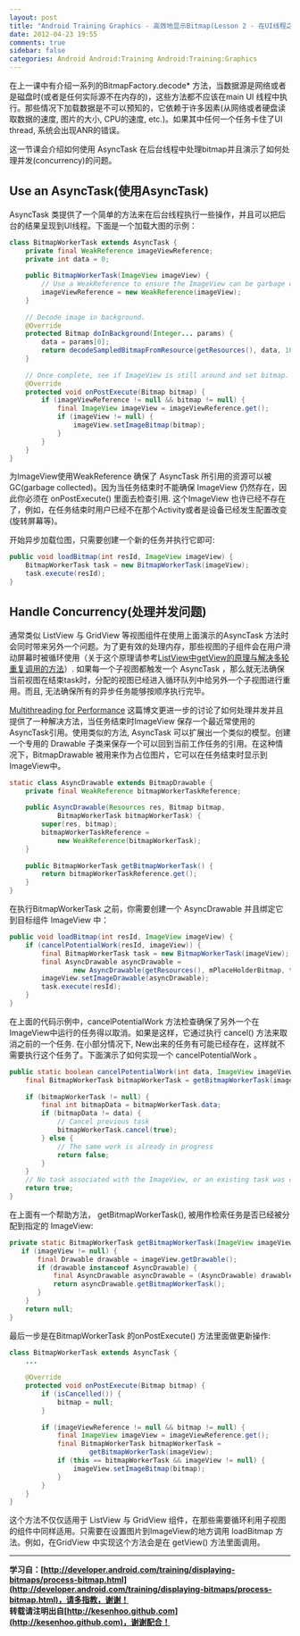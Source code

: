 ```yaml
---
layout: post
title: "Android Training Graphics - 高效地显示Bitmap(Lesson 2 - 在UI线程之外处理Bitmaps)"
date: 2012-04-23 19:55
comments: true
sidebar: false
categories: Android Android:Training Android:Training:Graphics
---
```


在上一课中有介绍一系列的BitmapFactory.decode* 方法，当数据源是网络或者是磁盘时(或者是任何实际源不在内存的)，这些方法都不应该在main UI 线程中执行。那些情况下加载数据是不可以预知的，它依赖于许多因素(从网络或者硬盘读取数据的速度, 图片的大小, CPU的速度, etc.)。如果其中任何一个任务卡住了UI thread, 系统会出现ANR的错误。

这一节课会介绍如何使用 AsyncTask 在后台线程中处理bitmap并且演示了如何处理并发(concurrency)的问题。

<!-- more -->

## Use an AsyncTask(使用AsyncTask)
AsyncTask 类提供了一个简单的方法来在后台线程执行一些操作，并且可以把后台的结果呈现到UI线程。下面是一个加载大图的示例：
```java
class BitmapWorkerTask extends AsyncTask {  
    private final WeakReference imageViewReference;  
    private int data = 0;  
  
    public BitmapWorkerTask(ImageView imageView) {  
        // Use a WeakReference to ensure the ImageView can be garbage collected  
        imageViewReference = new WeakReference(imageView);  
    }  
  
    // Decode image in background.  
    @Override  
    protected Bitmap doInBackground(Integer... params) {  
        data = params[0];  
        return decodeSampledBitmapFromResource(getResources(), data, 100, 100));  
    }  
  
    // Once complete, see if ImageView is still around and set bitmap.  
    @Override  
    protected void onPostExecute(Bitmap bitmap) {  
        if (imageViewReference != null && bitmap != null) {  
            final ImageView imageView = imageViewReference.get();  
            if (imageView != null) {  
                imageView.setImageBitmap(bitmap);  
            }  
        }  
    }  
}  
```
为ImageView使用WeakReference 确保了 AsyncTask 所引用的资源可以被GC(garbage collected)。因为当任务结束时不能确保 ImageView 仍然存在，因此你必须在 onPostExecute() 里面去检查引用.  这个ImageView 也许已经不存在了，例如，在任务结束时用户已经不在那个Activity或者是设备已经发生配置改变(旋转屏幕等)。

开始异步加载位图，只需要创建一个新的任务并执行它即可:
```java
public void loadBitmap(int resId, ImageView imageView) {  
    BitmapWorkerTask task = new BitmapWorkerTask(imageView);  
    task.execute(resId);  
}  
```

## Handle Concurrency(处理并发问题)
通常类似 ListView 与 GridView 等视图组件在使用上面演示的AsyncTask 方法时会同时带来另外一个问题。为了更有效的处理内存，那些视图的子组件会在用户滑动屏幕时被循环使用（关于这个原理请参考[ListView中getView的原理与解决多轮重复调用的方法](http://blog.csdn.net/kesenhoo/article/details/7196920)）. 如果每一个子视图都触发一个 AsyncTask ，那么就无法确保当前视图在结束task时，分配的视图已经进入循环队列中给另外一个子视图进行重用。而且, 无法确保所有的异步任务能够按顺序执行完毕。

[Multithreading for Performance](http://android-developers.blogspot.com/2010/07/multithreading-for-performance.html) 这篇博文更进一步的讨论了如何处理并发并且提供了一种解决方法，当任务结束时ImageView 保存一个最近常使用的AsyncTask引用。使用类似的方法,  AsyncTask 可以扩展出一个类似的模型。创建一个专用的 Drawable 子类来保存一个可以回到当前工作任务的引用。在这种情况下，BitmapDrawable 被用来作为占位图片，它可以在任务结束时显示到ImageView中。
```java
static class AsyncDrawable extends BitmapDrawable {  
    private final WeakReference bitmapWorkerTaskReference;  
  
    public AsyncDrawable(Resources res, Bitmap bitmap,  
            BitmapWorkerTask bitmapWorkerTask) {  
        super(res, bitmap);  
        bitmapWorkerTaskReference =  
            new WeakReference(bitmapWorkerTask);  
    }  
  
    public BitmapWorkerTask getBitmapWorkerTask() {  
        return bitmapWorkerTaskReference.get();  
    }  
}  
```
在执行BitmapWorkerTask 之前，你需要创建一个 AsyncDrawable 并且绑定它到目标组件 ImageView 中：
```java
public void loadBitmap(int resId, ImageView imageView) {  
    if (cancelPotentialWork(resId, imageView)) {  
        final BitmapWorkerTask task = new BitmapWorkerTask(imageView);  
        final AsyncDrawable asyncDrawable =  
                new AsyncDrawable(getResources(), mPlaceHolderBitmap, task);  
        imageView.setImageDrawable(asyncDrawable);  
        task.execute(resId);  
    }  
}  
```
在上面的代码示例中，cancelPotentialWork 方法检查确保了另外一个在ImageView中运行的任务得以取消。如果是这样，它通过执行 cancel() 方法来取消之前的一个任务. 在小部分情况下, New出来的任务有可能已经存在，这样就不需要执行这个任务了。下面演示了如何实现一个 cancelPotentialWork 。
```java
public static boolean cancelPotentialWork(int data, ImageView imageView) {  
    final BitmapWorkerTask bitmapWorkerTask = getBitmapWorkerTask(imageView);  
  
    if (bitmapWorkerTask != null) {  
        final int bitmapData = bitmapWorkerTask.data;  
        if (bitmapData != data) {  
            // Cancel previous task  
            bitmapWorkerTask.cancel(true);  
        } else {  
            // The same work is already in progress  
            return false;  
        }  
    }  
    // No task associated with the ImageView, or an existing task was cancelled  
    return true;  
}  
```
在上面有一个帮助方法， getBitmapWorkerTask(), 被用作检索任务是否已经被分配到指定的 ImageView:
```java
private static BitmapWorkerTask getBitmapWorkerTask(ImageView imageView) {  
   if (imageView != null) {  
       final Drawable drawable = imageView.getDrawable();  
       if (drawable instanceof AsyncDrawable) {  
           final AsyncDrawable asyncDrawable = (AsyncDrawable) drawable;  
           return asyncDrawable.getBitmapWorkerTask();  
       }  
    }  
    return null;  
}  
```
最后一步是在BitmapWorkerTask 的onPostExecute() 方法里面做更新操作:
```java
class BitmapWorkerTask extends AsyncTask {  
    ...  
  
    @Override  
    protected void onPostExecute(Bitmap bitmap) {  
        if (isCancelled()) {  
            bitmap = null;  
        }  
  
        if (imageViewReference != null && bitmap != null) {  
            final ImageView imageView = imageViewReference.get();  
            final BitmapWorkerTask bitmapWorkerTask =  
                    getBitmapWorkerTask(imageView);  
            if (this == bitmapWorkerTask && imageView != null) {  
                imageView.setImageBitmap(bitmap);  
            }  
        }  
    }  
}  
```
这个方法不仅仅适用于 ListView 与 GridView 组件，在那些需要循环利用子视图的组件中同样适用。只需要在设置图片到ImageView的地方调用 loadBitmap 方法。例如，在GridView 中实现这个方法会是在 getView() 方法里面调用。

***
**学习自：[http://developer.android.com/training/displaying-bitmaps/process-bitmap.html](http://developer.android.com/training/displaying-bitmaps/process-bitmap.html)，请多指教，谢谢！**  
**转载请注明出自[http://kesenhoo.github.com](http://kesenhoo.github.com)，谢谢配合！**






